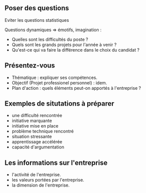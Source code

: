 ## Poser des questions

Eviter les questions statistiques 

Questions dynamiques => émotifs, imagination :

* Quelles sont les difficultés du poste ?
* Quels sont les grands projets pour l'année à venir ?
* Qu'est-ce qui va faire la différence dans le choix du candidat ?

## Présentez-vous

* Thématique : expliquer ses compétences.
* Objectif (Projet professionel personnel) : idem.
* Plan d'action : quels éléments peut-on apportés à l'entreprise ?

## Exemples de situtations à préparer

* une difficulté rencontrée
* initiative marquante
* initiative mise en place
* problème technique rencontré
* situation stressante
* apprentissage accélérée
* capacité d'argumentation

## Les informations sur l'entreprise

* l'activité de l'entreprise.
* les valeurs portées par l'entreprise.
* la dimension de l'entreprise.
